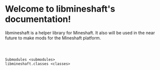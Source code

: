# Welcome to libmineshaft's documentation!
libmineshaft is a helper library for Mineshaft. It also will be used in the near future to make mods for the Mineshaft platform.

```{include} ../README.md
```

```{toctree}


Submodules <submodules>
libmineshaft.classes <classes>
```

